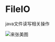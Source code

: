 # FileIO
java文件读写相关操作

![来张美图](http://www.pptbz.com/pptpic/UploadFiles_6909/201111/20111101231410240.jpg)
